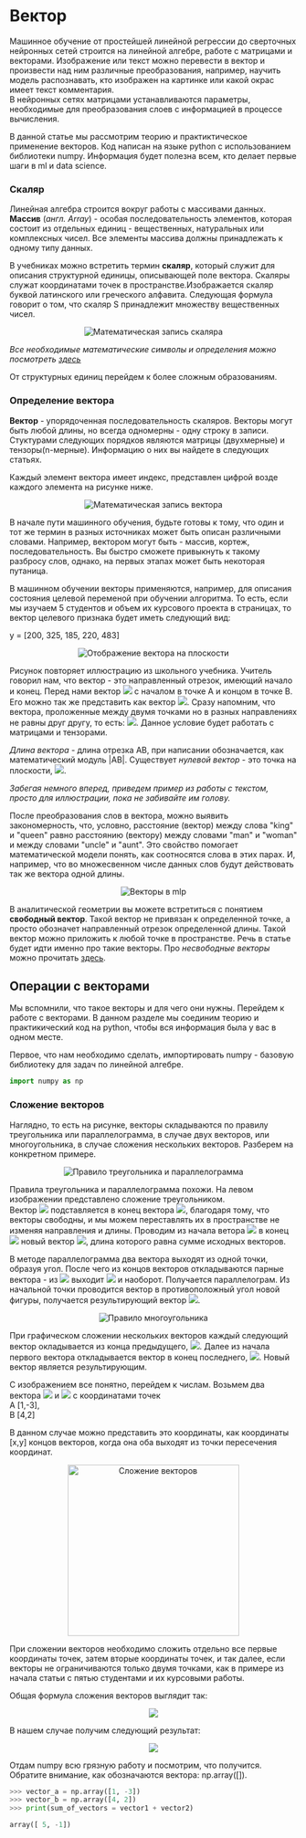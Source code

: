 <h1>Вектор</h1>  

Машинное обучение от простейшей линейной регрессии до сверточных нейронных сетей строится на линейной алгебре, работе с матрицами и векторами. 
Изображение или текст можно перевести в вектор и произвести над ним различные преобразования, например, научить модель распознавать, кто изображен на картинке или какой окрас имеет текст комментария.  
В нейронных сетях матрицами устанавливаются параметры, необходимые для преобразования слоев с информацией в процессе вычисления.

В данной статье мы рассмотрим теорию и практиктическое применение векторов. Код написан на языке python с использованием библиотеки numpy.
Информация будет полезна всем, кто делает первые шаги в ml и data science.

<h3>Скаляр</h3>   

Линейная алгебра строится вокруг работы с массивами данных. 
**Массив** (*англ. Array*) - особая последовательность элементов, которая состоит из отдельных единиц - вещественных, натуральных или комплексных чисел. Все элементы массива должны принадлежать к одному типу данных.  

В учебниках можно встретить термин **скаляр**, который служит для описания структурной единицы, описывающей поле вектора. Скаляры служат координатами точек в пространстве.Изображается скаляр буквой латинского или греческого алфавита. Следующая формула говорит о том, что скаляр S принадлежит множеству вещественных чисел. 

<p align="center">
   <img src = https://s3.tproger.ru/uploads/2019/07/image-7.png title='Математическая запись скаляра'>
</p>

*Все необходимые математические символы и определения можно посмотреть [здесь](https://ru.wikipedia.org/wiki/%D0%A2%D0%B0%D0%B1%D0%BB%D0%B8%D1%86%D0%B0_%D0%BC%D0%B0%D1%82%D0%B5%D0%BC%D0%B0%D1%82%D0%B8%D1%87%D0%B5%D1%81%D0%BA%D0%B8%D1%85_%D1%81%D0%B8%D0%BC%D0%B2%D0%BE%D0%BB%D0%BE%D0%B2)*

От структурных единиц перейдем к более сложным образованиям.


<h3>Определение вектора</h3> 

**Вектор** - упорядоченная последовательность скаляров. Векторы могут быть любой длины, но всегда одномерны - одну строку в записи. Стуктурами следующих порядков являются матрицы (двухмерные) и тензоры(n-мерные). Информацию о них вы найдете в следующих статьях.

Каждый элемент вектора имеет индекс, представлен цифрой возде каждого элемента на рисунке ниже. 

<p align="center">
  <img src="https://s3.tproger.ru/uploads/2019/07/image-8.png" title='Математическая запись вектора'>
</p>

В начале пути машинного обучения, будьте готовы к тому, что один и тот же термин в разных источниках может быть описан различными словами. 
Например, вектором могут быть - массив, кортеж, последовательность. Вы быстро сможете привыкнуть к такому разбросу слов, однако, на первых этапах может быть некоторая путаница.

В машинном обучении векторы применяются, например, для описания состояния целевой переменой при обучении алгоритма. 
То есть, если мы изучаем 5 студентов и объем их курсового проекта в страницах, то вектор целевого признака будет иметь следующий вид:

y = [200, 325, 185, 220, 483]  

<p align="center">
  <img src="https://upload.wikimedia.org/wikipedia/commons/thumb/8/83/VectorAB.svg/300px-VectorAB.svg.png" title='Отображение вектора на плоскости'>
</p>

Рисунок повторяет иллюстрацию из школьного учебника. Учитель говорил нам, что вектор - это направленный отрезок, имеющий начало и конец. 
Перед нами вектор  <img src="https://latex.codecogs.com/gif.latex?\vec{a}"> с началом в точке A и концом в точке B. Его можно так же представить как вектор <img src="https://latex.codecogs.com/gif.latex?\vec{AB}">. Сразу напомним, что вектора, проложенные между двумя точками но в разных направлениях не равны друг другу, то есть:  <img src="https://latex.codecogs.com/gif.latex?\vec{AB}\neq\vec{BA}">. Данное условие будет работать с матрицами и тензорами.  

*Длина вектора* - длина отрезка AB, при написании обозначается, как математический модуль |AB|. 
Существует *нулевой вектор* - это точка на плоскости, <img src="https://latex.codecogs.com/gif.latex?\vec{0}=0">. 

*Забегая немного вперед, приведем пример из работы с текстом, просто для иллюстрации, пока не забивайте им голову.*

После преобразования слов в вектора, можно выявить закономерность, что, условно, расстояние (вектор) между слова "king" и "queen" равно расстоянию (вектору) между словами "man" и "woman" и между словами "uncle" и "aunt". Это свойство помогает математической модели понять, как соотносятся слова в этих парах. И, например, что во множесвенном числе данных слов будут действовать так же вектора одной длины.

<p align="center">
   <img src = https://hsto.org/getpro/habr/post_images/9dd/1dc/5ea/9dd1dc5eabaa9a645a12a0a272dd5769.png title='Векторы в mlp'>
</p>

В аналитической геометрии вы можете встретиться с понятием **свободный вектор**. Такой вектор не привязан к определенной точке, а просто обозначет направленный отрезок определенной длины. Такой вектор можно приложить к любой точке в пространстве. Речь в статье будет идти именно про такие векторы. Про *несвободные векторы* можно прочитать [здесь](http://mathprofi.ru/teoriya_polya.html).

<h2>Операции с векторами</h2>

Мы вспомнили, что такое векторы и для чего они нужны. Перейдем к работе с векторами. В данном разделе мы соединим теорию и практикический код на python, чтобы вся информация была у вас в одном месте.

Первое, что нам необходимо сделать, импортировать numpy - базовую библиотеку для задач по линейной алгебре. 

```python
import numpy as np
```
<h3>Сложение векторов</h3>

Наглядно, то есть на рисунке, векторы складываются по правилу треугольника или параллелограмма, в случае двух векторов, или многоугольника, в случае сложения нескольких векторов. Разберем на конкретном примере.

<p align="center">
   <img src= https://i.ibb.co/18mgsjM/vec-vec-addition.jpg title='Правило треугольника и параллелограмма'>
</p>

Правила треугольника и параллелограмма похожи. 
На левом изображении представлено сложение треугольником.  
Вектор <img src="https://latex.codecogs.com/gif.latex?\vec{b}"> подставляется в конец вектора <img src="https://latex.codecogs.com/gif.latex?\vec{a}">, благодаря тому, что векторы свободны, и мы можем переставлять их в пространстве не изменяя направления и длины. Проводим из начала ветора <img src="https://latex.codecogs.com/gif.latex?\vec{a}"> в конец <img src="https://latex.codecogs.com/gif.latex?\vec{b}">  новый вектор <img src="https://latex.codecogs.com/gif.latex?\vec{c}">, длина которого равна сумме исходных векторов.  

В методе параллелограмма два вектора выходят из одной точки, образуя угол. После чего из концов векторов откладываются парные вектора - из <img src="https://latex.codecogs.com/gif.latex?\vec{a}"> выходит <img src="https://latex.codecogs.com/gif.latex?\vec{b}"> и наоборот. Получается параллелограм. Из начальной точки проводится вектор в противоположный угол новой фигуры, получается результирующий вектор <img src="https://latex.codecogs.com/gif.latex?\vec{c}">. 

<p align="center">
   <img src="https://i.ibb.co/dWjZ6pV/vec-vec-addition-multi.jpg" title='Правило многоугольника'>
</p>

При графическом сложении нескольких векторов каждый следующий вектор окладывается из конца предыдущего, <img src="https://latex.codecogs.com/gif.latex?\vec{a}_{2}\dots\vec{a}_6">. Далее из начала первого вектора откладывается вектор в конец последнего, <img src="https://latex.codecogs.com/gif.latex?\vec{c}">. Новый вектор является результирующим.

С изображением все понятно, перейдем к числам. Возьмем два вектора <img src="https://latex.codecogs.com/gif.latex?\vec{a}"> и <img src="https://latex.codecogs.com/gif.latex?\vec{b}"> c координатами точек   
А [1,-3],   
B [4,2]   

В данном случае можно представить это координаты, как координаты [x,y] концов векторов, когда она оба выходят из точки пересечения координат.

<p align="center">
   <img src="https://i.ibb.co/wJcLPQd/vec-vec-addition-jup.jpg" title='Сложение векторов'  height=300>
</p>

При сложении векторов необходимо сложить отдельно все первые координаты точек, затем вторые координаты точек, и так далее, если векторы не ограничиваются только двумя точками, как в примере из начала статьи с пятью студентами и их курсовыми работы.

Общая формула сложения векторов выглядит так:

<p align="center">
   <img src="https://latex.codecogs.com/gif.latex?\vec{a}+\vec{b}=(a_{1}+b_{1},a_{2}+b_{2},a_{3}+b_{3})" >
</p>

В нашем случае получим следующий результат:

<p align="center">
   <img src="https://latex.codecogs.com/gif.latex?\vec{a}+\vec{b}=(1+2,\,-3+2)=(5,\,-1)">
</p>

Отдам numpy всю грязную работу и посмотрим, что получится. 
Обратите внимание, как обозначаются вектора: np.array([]).

```python
>>> vector_a = np.array([1, -3])
>>> vector_b = np.array([4, 2])
>>> print(sum_of_vectors = vector1 + vector2)

array([ 5, -1])
```
